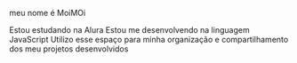 meu nome é MoiMOi

Estou estudando na Alura
Estou me desenvolvendo na linguagem JavaScript
Utilizo esse espaço para minha organização e compartilhamento dos meu projetos desenvolvidos
